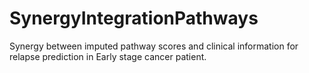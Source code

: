 # SynergyIntegrationPathways
Synergy between imputed pathway scores and clinical information for relapse prediction in Early stage cancer patient.
